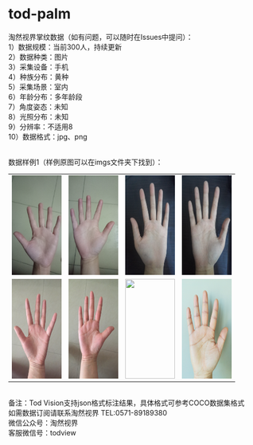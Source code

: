 # tod-palm
淘然视界掌纹数据（如有问题，可以随时在Issues中提问）：<br>
1）数据规模：当前300人，持续更新<br>
2）数据种类：图片<br>
3）采集设备：手机<br>
4）种族分布：黄种<br>
5）采集场景：室内<br>
6）年龄分布：多年龄段<br>
7）角度姿态：未知<br>
8）光照分布：未知<br>
9）分辨率：不适用8<br>
10）数据格式：jpg、png<br>

<br>数据样例1（样例原图可以在imgs文件夹下找到）：<br>
<table>
  <tr>
     <td> <img src="https://github.com/tubceanhlj/tod-palm/blob/master/imgs/14-%E5%A5%B3-27-%E5%B7%A6%20(1).png" width="100" height="200" /> </td>
     <td> <img src="https://github.com/tubceanhlj/tod-palm/blob/master/imgs/14-%E5%A5%B3-27-%E5%8F%B3%20(2).png" width="100" height="200" /> </td>
     <td> <img src="https://github.com/tubceanhlj/tod-palm/blob/master/imgs/15-%E5%A5%B3-21-%E5%B7%A6%20(1).png" width="100" height="200"  /> </td>
     <td> <img src="https://github.com/tubceanhlj/tod-palm/blob/master/imgs/15-%E5%A5%B3-21-%E5%8F%B3%20(2).png" width="100" height="200" /> </td>   
  </tr>
  <tr>
     <td> <img src="https://github.com/tubceanhlj/tod-palm/blob/master/imgs/21%E5%A5%B3-26-%E5%B7%A6%E3%80%901%E3%80%91.png" width="100" height="200" /> </td>
     <td> <img src="https://github.com/tubceanhlj/tod-palm/blob/master/imgs/21%E5%A5%B3-26-%E5%8F%B3%E3%80%902%E3%80%91.png" width="100" height="200" /> </td>
     <td> <img src="https://github.com/tubceanhlj/tod-palm/blob/master/imgs/38-%E7%94%B7-50-%E5%B7%A6(3).png" width="100" height="200"  /> </td>
     <td> <img src="https://github.com/tubceanhlj/tod-palm/blob/master/imgs/38-%E7%94%B7-50-%E5%8F%B3(2).png" width="100" height="200"  /> </td>
  </tr>
</table>


<br> 备注：Tod Vision支持json格式标注结果，具体格式可参考COCO数据集格式<br> 
如需数据订阅请联系淘然视界 TEL:0571-89189380<br> 
微信公众号：淘然视界<br> 
客服微信号：todview<br> 
      
